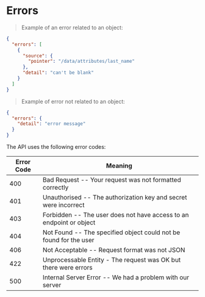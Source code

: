 # Errors
> Example of an error related to an object:

```json
{
  "errors": [
    {
      "source": {
        "pointer": "/data/attributes/last_name"
      },
      "detail": "can't be blank"
    }
  ]
}
```

> Example of error not related to an object:

```json
{
  "errors": {
    "detail": "error message"
  }
}
```

The API uses the following error codes:

Error Code | Meaning
---------- | -------
400 | Bad Request -- Your request was not formatted correctly
401 | Unauthorised -- The authorization key and secret were incorrect
403 | Forbidden -- The user does not have access to an endpoint or object
404 | Not Found -- The specified object could not be found for the user
406 | Not Acceptable -- Request format was not JSON
422 | Unprocessable Entity - The request was OK but there were errors
500 | Internal Server Error -- We had a problem with our server
